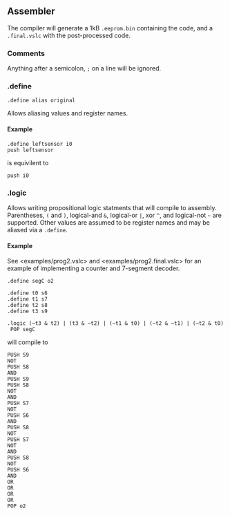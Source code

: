 ## Assembler

The compiler will generate a 1kB `.eeprom.bin` containing the code, and
a `.final.vslc` with the post-processed code.

### Comments

Anything after a semicolon, `;` on a line will be ignored.

### .define

    .define alias original

Allows aliasing values and register names.

#### Example

    .define leftsensor i0
    push leftsensor

is equivilent to

    push i0

### .logic

Allows writing propositional logic statments that will compile to
assembly. Parentheses, `(` and `)`, logical-and `&`, logical-or `|`, xor
`^`, and logical-not `~` are supported. Other values are assumed to be
register names and may be aliased via a `.define`.

#### Example

See <examples/prog2.vslc> and <examples/prog2.final.vslc> for an example
of implementing a counter and 7-segment decoder.

    .define segC o2
    
    .define t0 s6
    .define t1 s7
    .define t2 s8
    .define t3 s9

    .logic (~t3 & t2) | (t3 & ~t2) | (~t1 & t0) | (~t2 & ~t1) | (~t2 & t0)
     POP segC


will compile to

    PUSH S9
    NOT
    PUSH S8
    AND
    PUSH S9
    PUSH S8
    NOT
    AND
    PUSH S7
    NOT
    PUSH S6
    AND
    PUSH S8
    NOT
    PUSH S7
    NOT
    AND
    PUSH S8
    NOT
    PUSH S6
    AND
    OR
    OR
    OR
    OR
    POP o2
